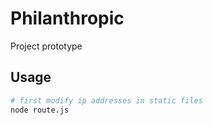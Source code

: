# Philanthropic
Project prototype

## Usage
```BASH
# first modify ip addresses in static files
node route.js
```
